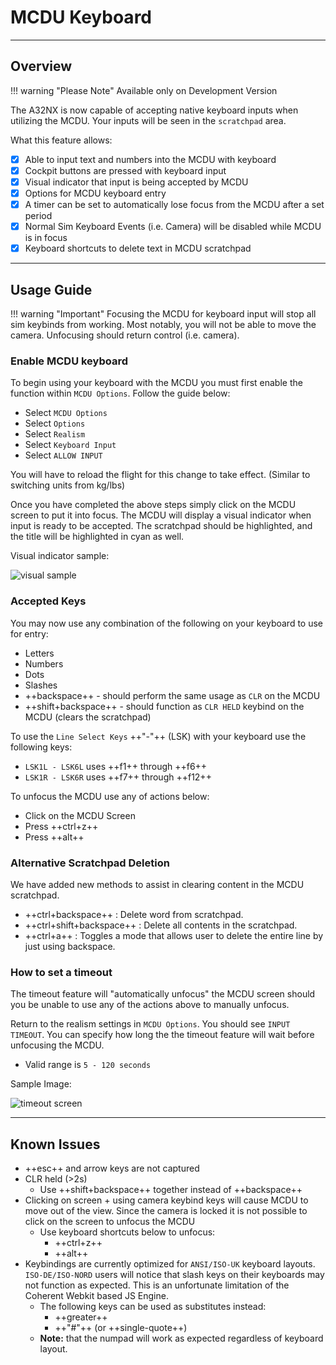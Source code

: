 # MCDU Keyboard

---

## Overview

!!! warning "Please Note"
    Available only on Development Version

The A32NX is now capable of accepting native keyboard inputs when utilizing the MCDU. Your inputs will be seen in the `scratchpad` area.

What this feature allows:

- [x] Able to input text and numbers into the MCDU with keyboard
- [x] Cockpit buttons are pressed with keyboard input
- [x] Visual indicator that input is being accepted by MCDU
- [x] Options for MCDU keyboard entry
- [x] A timer can be set to automatically lose focus from the MCDU after a set period
- [x] Normal Sim Keyboard Events (i.e. Camera) will be disabled while MCDU is in focus
- [x] Keyboard shortcuts to delete text in MCDU scratchpad

---

## Usage Guide

!!! warning "Important"
    Focusing the MCDU for keyboard input will stop all sim keybinds from working. Most notably, you will not be able to move the camera. Unfocusing should return control (i.e. camera).

### Enable MCDU keyboard

To begin using your keyboard with the MCDU you must first enable the function within `MCDU Options`. Follow the guide below:

- Select `MCDU Options`
- Select `Options`
- Select `Realism`
- Select `Keyboard Input`
- Select `ALLOW INPUT`

You will have to reload the flight for this change to take effect. (Similar to switching units from kg/lbs)

Once you have completed the above steps simply click on the MCDU screen to put it into focus. The MCDU will display a visual indicator when input is ready to be accepted. The scratchpad should be highlighted, and the title will be highlighted in cyan as well.

Visual indicator sample:

![visual sample](https://media.discordapp.net/attachments/717548046522777604/857051288003674142/unknown.png)

### Accepted Keys

You may now use any combination of the following on your keyboard to use for entry:

- Letters
- Numbers
- Dots
- Slashes
- ++backspace++ - should perform the same usage as `CLR` on the MCDU
- ++shift+backspace++ - should function as `CLR HELD` keybind on the MCDU (clears the scratchpad)

To use the `Line Select Keys` ++"-"++ (LSK) with your keyboard use the following keys:

- `LSK1L - LSK6L` uses ++f1++ through ++f6++
- `LSK1R - LSK6R` uses ++f7++ through ++f12++

To unfocus the MCDU use any of actions below:

- Click on the MCDU Screen
- Press ++ctrl+z++
- Press ++alt++

### Alternative Scratchpad Deletion

We have added new methods to assist in clearing content in the MCDU scratchpad.

- ++ctrl+backspace++ : Delete word from scratchpad.
- ++ctrl+shift+backspace++ : Delete all contents in the scratchpad.
- ++ctrl+a++ : Toggles a mode that allows user to delete the entire line by just using backspace.

### How to set a timeout

The timeout feature will "automatically unfocus" the MCDU screen should you be unable to use any of the actions above to manually unfocus.

Return to the realism settings in `MCDU Options`. You should see `INPUT TIMEOUT`. You can specify how long the the timeout feature will wait before unfocusing the MCDU.

- Valid range is `5 - 120 seconds`

Sample Image:

![timeout screen](https://cdn.discordapp.com/attachments/717548046522777604/857051435471732736/unknown.png)

---

## Known Issues

- ++esc++ and arrow keys are not captured
- CLR held (>2s)
    * Use ++shift+backspace++ together instead of ++backspace++
- Clicking on screen + using camera keybind keys will cause MCDU to move out of the view. Since the camera is locked it is not possible to click on the screen to unfocus the MCDU
    * Use keyboard shortcuts below to unfocus:
        * ++ctrl+z++
        * ++alt++
- Keybindings are currently optimized for `ANSI/ISO-UK` keyboard layouts. `ISO-DE/ISO-NORD` users will notice that slash keys on their keyboards may not function as expected. This is an unfortunate limitation of the Coherent Webkit based JS Engine.
    * The following keys can be used as substitutes instead:
        * ++greater++
        * ++"#"++ (or ++single-quote++)
    * **Note:** that the numpad will work as expected regardless of keyboard layout.
